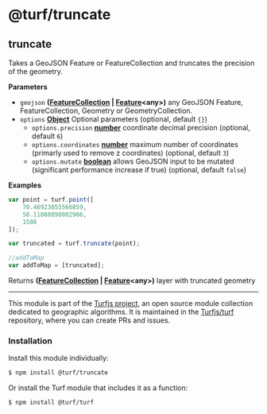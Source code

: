# @turf/truncate

<!-- Generated by documentation.js. Update this documentation by updating the source code. -->

## truncate

Takes a GeoJSON Feature or FeatureCollection and truncates the precision of the geometry.

**Parameters**

-   `geojson` **([FeatureCollection](http://geojson.org/geojson-spec.html#feature-collection-objects) \| [Feature](http://geojson.org/geojson-spec.html#feature-objects)&lt;any>)** any GeoJSON Feature, FeatureCollection, Geometry or GeometryCollection.
-   `options` **[Object](https://developer.mozilla.org/en-US/docs/Web/JavaScript/Reference/Global_Objects/Object)** Optional parameters (optional, default `{}`)
    -   `options.precision` **[number](https://developer.mozilla.org/en-US/docs/Web/JavaScript/Reference/Global_Objects/Number)** coordinate decimal precision (optional, default `6`)
    -   `options.coordinates` **[number](https://developer.mozilla.org/en-US/docs/Web/JavaScript/Reference/Global_Objects/Number)** maximum number of coordinates (primarly used to remove z coordinates) (optional, default `3`)
    -   `options.mutate` **[boolean](https://developer.mozilla.org/en-US/docs/Web/JavaScript/Reference/Global_Objects/Boolean)** allows GeoJSON input to be mutated (significant performance increase if true) (optional, default `false`)

**Examples**

```javascript
var point = turf.point([
    70.46923055566859,
    58.11088890802906,
    1508
]);

var truncated = turf.truncate(point);

//addToMap
var addToMap = [truncated];
```

Returns **([FeatureCollection](http://geojson.org/geojson-spec.html#feature-collection-objects) \| [Feature](http://geojson.org/geojson-spec.html#feature-objects)&lt;any>)** layer with truncated geometry

<!-- This file is automatically generated. Please don't edit it directly:
if you find an error, edit the source file (likely index.js), and re-run
./scripts/generate-readmes in the turf project. -->

---

This module is part of the [Turfjs project](http://turfjs.org/), an open source
module collection dedicated to geographic algorithms. It is maintained in the
[Turfjs/turf](https://github.com/Turfjs/turf) repository, where you can create
PRs and issues.

### Installation

Install this module individually:

```sh
$ npm install @turf/truncate
```

Or install the Turf module that includes it as a function:

```sh
$ npm install @turf/turf
```
